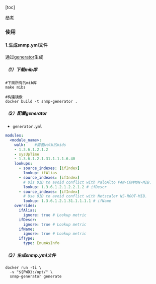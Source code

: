 [toc]

[参考](https://github.com/prometheus/snmp_exporter)

### 使用

#### 1.生成snmp.yml文件
通过[generator](https://github.com/prometheus/snmp_exporter/tree/main/generator)生成

##### （1）下载mib库
```shell
#下面所有的mib库
make mibs

#构建镜像
docker build -t snmp-generator .
```

##### （2）配置generator
* `generator.yml`
```yaml
modules:
  <module_name>:
    walk:    #需要walk的oids
    - 1.3.6.1.2.1.2
    - sysUpTime
    - 1.3.6.1.2.1.31.1.1.1.6.40
    lookups:
      - source_indexes: [ifIndex]
        lookup: ifAlias
      - source_indexes: [ifIndex]
        # Uis OID to avoid conflict with PaloAlto PAN-COMMON-MIB.
        lookup: 1.3.6.1.2.1.2.2.1.2 # ifDescr
      - source_indexes: [ifIndex]
        # Use OID to avoid conflict with Netscaler NS-ROOT-MIB.
        lookup: 1.3.6.1.2.1.31.1.1.1.1 # ifName
    overrides:
      ifAlias:
        ignore: true # Lookup metric
      ifDescr:
        ignore: true # Lookup metric
      ifName:
        ignore: true # Lookup metric
      ifType:
        type: EnumAsInfo
```

##### （3）生成snmp.yml文件
```shell
docker run -ti \
  -v "${PWD}:/opt/" \
  snmp-generator generate
```
